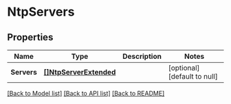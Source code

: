 # NtpServers

## Properties
Name | Type | Description | Notes
------------ | ------------- | ------------- | -------------
**Servers** | [**[]NtpServerExtended**](NtpServerExtended.md) |  | [optional] [default to null]

[[Back to Model list]](../README.md#documentation-for-models) [[Back to API list]](../README.md#documentation-for-api-endpoints) [[Back to README]](../README.md)


